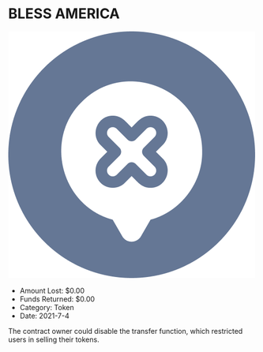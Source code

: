 # BLESS AMERICA
![BLESS AMERICA](/rektimages/BLESS-AMERICA.png)
- Amount Lost: $0.00
- Funds Returned: $0.00
- Category: Token
- Date: 2021-7-4

The contract owner could disable the transfer function, which restricted users in selling their tokens.  
  




